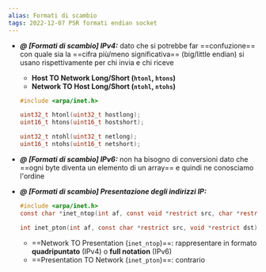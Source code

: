 ```yaml
---
alias: Formati di scambio
tags: 2022-12-07 PSR formati endian socket
---
```


- ***@ [Formati di scambio] IPv4:***
	dato che si potrebbe far ==confuzione== con quale sia la ==cifra più/meno significativa== (big/little endian) si usano rispettivamente per chi invia e chi riceve
	- **Host TO Network Long/Short (`htonl`, `htons`)**
	- **Network TO Host Long/Short (`ntohl`, `ntohs`)**

	```c
	#include <arpa/inet.h>
	
	uint32_t htonl(uint32_t hostlong);
	uint16_t htons(uint16_t hostshort);
	
	uint32_t ntohl(uint32_t netlong);
	uint16_t ntohs(uint16_t netshort);
	```

<!--ID: 1670496976990-->


- ***@ [Formati di scambio] IPv6:***
	non ha bisogno di conversioni dato che ==ogni byte diventa un elemento di un array== e quindi ne conosciamo l'ordine

<!--ID: 1670497106545-->



- ***@ [Formati di scambio] Presentazione degli indirizzi IP:***
	```c
	#include <arpa/inet.h>  
	const char *inet_ntop(int af, const void *restrict src, char *restrict dst, socklen_t size);
	
	int inet_pton(int af, const char *restrict src, void *restrict dst)
	```

	- ==Network TO Presentation (`inet_ntop`)==: rappresentare in formato **quadripuntato** (IPv4) o **full notation** (IPv6)
	- ==Presentation TO Network (`inet_pton`)==: contrario

<!--ID: 1670497388582-->
